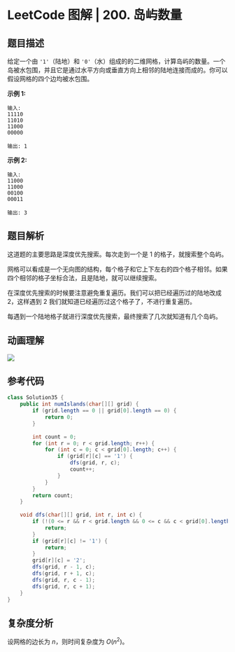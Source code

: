 # LeetCode 图解 | 200. 岛屿数量

## 题目描述

给定一个由 `'1'`（陆地）和 `'0'`（水）组成的的二维网格，计算岛屿的数量。一个岛被水包围，并且它是通过水平方向或垂直方向上相邻的陆地连接而成的。你可以假设网格的四个边均被水包围。

**示例 1:**

```
输入:
11110
11010
11000
00000

输出: 1
```

**示例 2:**

```
输入:
11000
11000
00100
00011

输出: 3
```

## 题目解析

这道题的主要思路是深度优先搜索。每次走到一个是 1 的格子，就搜索整个岛屿。

网格可以看成是一个无向图的结构，每个格子和它上下左右的四个格子相邻。如果四个相邻的格子坐标合法，且是陆地，就可以继续搜索。

在深度优先搜索的时候要注意避免重复遍历。我们可以把已经遍历过的陆地改成 2，这样遇到 2 我们就知道已经遍历过这个格子了，不进行重复遍历。

每遇到一个陆地格子就进行深度优先搜索，最终搜索了几次就知道有几个岛屿。

## 动画理解

![](../Animation/Animation.gif)

## 参考代码

```Java
class Solution35 {
    public int numIslands(char[][] grid) {
        if (grid.length == 0 || grid[0].length == 0) {
            return 0;
        }
        
        int count = 0;
        for (int r = 0; r < grid.length; r++) {
            for (int c = 0; c < grid[0].length; c++) {
                if (grid[r][c] == '1') {
                    dfs(grid, r, c);
                    count++;
                }
            }
        }
        return count;
    }
    
    void dfs(char[][] grid, int r, int c) {
        if (!(0 <= r && r < grid.length && 0 <= c && c < grid[0].length)) {
            return;
        }
        if (grid[r][c] != '1') {
            return;
        }
        grid[r][c] = '2';
        dfs(grid, r - 1, c);
        dfs(grid, r + 1, c);
        dfs(grid, r, c - 1);
        dfs(grid, r, c + 1);
    }
}
```

## 复杂度分析

设网格的边长为 $n$，则时间复杂度为 $O(n^2)$。